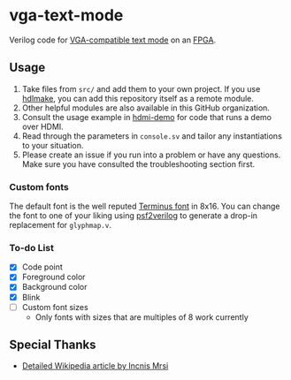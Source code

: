 # vga-text-mode

Verilog code for [VGA-compatible text mode](https://en.wikipedia.org/wiki/VGA-compatible_text_mode) on an [FPGA](https://simple.wikipedia.org/wiki/Field-programmable_gate_array).

## Usage

1. Take files from `src/` and add them to your own project. If you use [hdlmake](https://hdlmake.readthedocs.io/en/master/), you can add this repository itself as a remote module.
1. Other helpful modules are also available in this GitHub organization.
1. Consult the usage example in [hdmi-demo](https://github.com/hdl-util/hdmi-demo) for code that runs a demo over HDMI.
1. Read through the parameters in `console.sv` and tailor any instantiations to your situation.
1. Please create an issue if you run into a problem or have any questions. Make sure you have consulted the troubleshooting section first.

### Custom fonts

The default font is the well reputed [Terminus font](https://en.wikipedia.org/wiki/Terminal_%28typeface%29) in 8x16. You can change the font to one of your liking using [psf2verilog](https://github.com/sameer/psf2verilog) to generate a drop-in replacement for `glyphmap.v`.

### To-do List

* [x] Code point
* [x] Foreground color
* [x] Background color
* [x] Blink
* [ ] Custom font sizes
    * Only fonts with sizes that are multiples of 8 work currently

## Special Thanks

* [Detailed Wikipedia article by Incnis Mrsi](https://en.wikipedia.org/wiki/VGA-compatible_text_mode)
